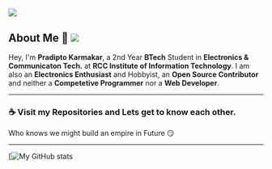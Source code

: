 ![](main.png)
-----------------------------------------------------------------------------------------
## About Me :love_you_gesture: ![](https://komarev.com/ghpvc/?username=pro-prodipto&color=green)
Hey, 
I'm __Pradipto Karmakar__, a 2nd Year __BTech__ Student in __Electronics & Communicaton Tech.__ at __RCC Institute of Information Technology__. I am also an __Electronics Enthusiast__ and Hobbyist, an __Open Source Contributor__ and neither a __Competetive Programmer__ nor a __Web Developer__.

-----------------------------------------------------------------------------------------------------------------------------------------------------------------------------------

### :coffee: Visit my Repositories and Lets get to know each other. 
Who knows we might build an empire in Future :smirk:

-----------------------------------------------------------------------------------------------------------------------------------------------------------------------------------

[![My GitHub stats](https://github-readme-stats.vercel.app/api?username=pro-prodipto)
